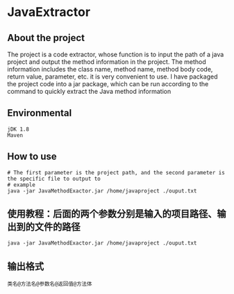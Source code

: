 # JavaExtractor

## About the project

The project is a code extractor, whose function is to input the path of a java project and output the method information in the project.
The method information includes the class name, method name, method body code, return value, parameter, etc. it is very convenient to use. 
I have packaged the project code into a jar package, which can be run according to the command to quickly extract the Java method information

## Environmental 

```
jDK 1.8
Maven
```
## How to use
```
# The first parameter is the project path, and the second parameter is the specific file to output to
# example
java -jar JavaMethodExactor.jar /home/javaproject ./ouput.txt
```


## 使用教程：后面的两个参数分别是输入的项目路径、输出到的文件的路径
```
java -jar JavaMethodExactor.jar /home/javaproject ./ouput.txt
```
## 输出格式
```
类名@方法名@参数名@返回值@方法体
```

